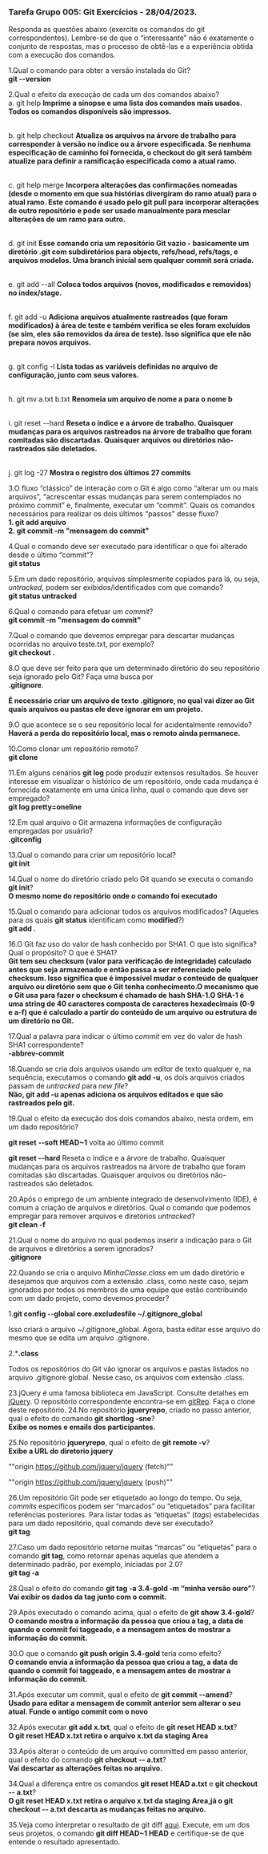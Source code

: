 ### Tarefa Grupo 005: Git Exercícios - 28/04/2023.

Responda as questões abaixo (exercite os comandos do git correspondentes). Lembre-se de que o “interessante” não é exatamente o conjunto de respostas, mas o processo de obtê-las e a experiência obtida com a execução dos comandos.


1.Qual o comando para obter a versão instalada do Git? 
</br>**git --version**

2.Qual o efeito da execução de cada um dos comandos abaixo?
  </br>a. git help
  **Imprime a sinopse e uma lista dos comandos mais usados. Todos os comandos disponíveis são impressos.**

</br>b. git help checkout
  **Atualiza os arquivos na árvore de trabalho para corresponder à versão no índice ou a árvore especificada. Se nenhuma especificação de caminho foi fornecida, o checkout do git será também atualize para definir a ramificação especificada como a atual ramo.**

  </br>c. git help merge
  **Incorpora alterações das confirmações nomeadas (desde o momento em que sua histórias divergiram do ramo atual) para o atual ramo. Este comando é usado pelo git pull para incorporar alterações de outro repositório e pode ser usado manualmente para mesclar alterações de um ramo para outro.**

  </br>d. git init
  **Esse comando cria um repositório Git vazio - basicamente um diretório .git com subdiretórios para objects, refs/head, refs/tags, e arquivos modelos. Uma branch inicial sem qualquer commit será criada.**

  </br>e. git add --all
  **Coloca todos arquivos (novos, modificados e removidos) no index/stage.**
  
  </br>f. git add -u
  **Adiciona arquivos atualmente rastreados (que foram modificados) à área de teste e também verifica se eles foram excluídos (se sim, eles são removidos da área de teste). Isso significa que ele não prepara novos arquivos.**

  </br>g. git config -l
  **Lista todas as variáveis ​​definidas no arquivo de configuração, junto com seus valores.**

  </br>h. git mv a.txt b.txt
  **Renomeia um arquivo de nome a para o nome b**

  </br>i. git reset --hard
  **Reseta o índice e a árvore de trabalho. Quaisquer mudanças para os arquivos rastreados na árvore de trabalho que foram comitadas são discartadas. Quaisquer arquivos ou diretórios não-rastreados são deletados.**

  </br>j. git log -27
  **Mostra o registro dos últimos 27 commits**
  
3.O fluxo “clássico” de interação com o Git é algo como “alterar um ou mais arquivos”, “acrescentar essas mudanças para serem contemplados no próximo commit” e, finalmente, executar um “commit”. Quais os comandos necessários para realizar os dois últimos “passos” desse fluxo?
</br>**1. git add arquivo** 
</br>**2. git commit -m "mensagem do commit"**

4.Qual o comando deve ser executado para identificar o que foi alterado desde o último “commit”?
</br>**git status**

5.Em um dado repositório, arquivos simplesmente copiados para lá, ou seja, _untracked_, podem ser exibidos/identificados com que comando?
</br>**git status untracked**

6.Qual o comando para efetuar um _commit_?
</br>**git commit -m "mensagem do commit"**

7.Qual o comando que devemos empregar para descartar mudanças ocorridas no arquivo teste.txt, por exemplo?
</br>**git checkout .**

8.O que deve ser feito para que um determinado diretório do seu repositório seja ignorado pelo Git? Faça uma busca por 
</br>**.gitignore**.

**É necessário criar um arquivo de texto .gitignore, no qual vai dizer ao Git quais arquivos ou pastas ele deve ignorar em um projeto.**

9.O que acontece se o seu repositório local for acidentalmente removido?
</br>**Haverá a perda do repositório local, mas o remoto ainda permanece.**

10.Como clonar um repositório remoto?
</br>**git clone**

11.Em alguns cenários **git log** pode produzir extensos resultados. Se houver interesse em visualizar o histórico de um repositório, onde cada mudança é fornecida exatamente em uma única linha, qual o comando que deve ser empregado?
</br>**git log pretty=oneline**

12.Em qual arquivo o Git armazena informações de configuração empregadas por usuário?
</br>**.gitconfig**

13.Qual o comando para criar um repositório local?
</br>**git init**

14.Qual o nome do diretório criado pelo Git quando se executa o comando **git init**?
</br>**O mesmo nome do repositório onde o comando foi executado**

15.Qual o comando para adicionar todos os arquivos modificados? (Aqueles para os quais **git status** identificam como **modified**?)
</br>**git add .**

16.O Git faz uso do valor de hash conhecido por SHA1. O que isto significa? Qual o propósito? O que é SHA1?
</br>**Git tem seu checksum (valor para verificação de integridade) calculado antes que seja armazenado e então passa a ser referenciado pelo checksum. Isso significa que é impossível mudar o conteúdo de qualquer arquivo ou diretório sem que o Git tenha conhecimento.O mecanismo que o Git usa para fazer o checksum é chamado de hash SHA-1.O SHA-1 é uma string de 40 caracteres composta de caracteres hexadecimais (0-9 e a-f) que é calculado a partir do conteúdo de um arquivo ou estrutura de um diretório no Git.**

17.Qual a palavra para indicar o último _commit_ em vez do valor de hash SHA1 correspondente?
</br>**-abbrev-commit**

18.Quando se cria dois arquivos usando um editor de texto qualquer e, na sequência, executamos o comando **git add -u**, os dois arquivos criados passam de _untracked_ para _new file_?
</br>**Não, git add -u apenas adiciona os arquivos editados e que são rastreados pelo git.**

19.Qual o efeito da execução dos dois comandos abaixo, nesta ordem, em um dado repositório?

**git reset --soft HEAD~1**
volta ao último commit

**git reset --hard**
 Reseta o índice e a árvore de trabalho. Quaisquer mudanças para os arquivos rastreados na árvore de trabalho que foram comitadas são discartadas. Quaisquer arquivos ou diretórios não-rastreados são deletados.

20.Após o emprego de um ambiente integrado de desenvolvimento (IDE), é comum a criação de arquivos e diretórios. Qual o comando que podemos empregar para remover arquivos e diretórios _untracked_?
</br>**git clean -f**

21.Qual o nome do arquivo no qual podemos inserir a indicação para o Git de arquivos e diretórios a serem ignorados?
</br>**.gitignore**

22.Quando se cria o arquivo _MinhaClasse.class_ em um dado diretório e desejamos que arquivos com a extensão .class, como neste caso, sejam ignorados por todos os membros de uma equipe que estão contribuindo com um dado projeto, como devemos proceder?

1.**git config --global core.excludesfile ~/.gitignore_global**

Isso criará o arquivo ~/.gitignore_global. Agora, basta editar esse arquivo do mesmo que se edita um arquivo .gitignore. 

2.***.class**

Todos os repositórios do Git vão ignorar os arquivos e pastas listados no arquivo .gitignore global. Nesse caso, os arquivos com extensão .class.

23.jQuery é uma famosa biblioteca em JavaScript. Consulte detalhes em [jQuery](http://jquery.com). O repositório correspondente encontra-se em [gitRep](https://github.com/jquery/jquery.git). Faça o clone deste repositório.
24.No repositório **jqueryrepo**, criado no passo anterior, qual o efeito do comando
**git shortlog -sne**?
</br>**Exibe os nomes e emails dos participantes.**

25.No repositório **jqueryrepo**, qual o efeito de **git remote -v**?
</br>**Exibe a URL do diretorio jquery**

""origin  https://github.com/jquery/jquery (fetch)""

""origin  https://github.com/jquery/jquery (push)""

26.Um repositório Git pode ser etiquetado ao longo do tempo. Ou seja, _commits_ específicos podem ser “marcados” ou “etiquetados” para facilitar referências posteriores. Para listar todas as “etiquetas” (_tags_) estabelecidas para um dado repositório, qual comando deve ser executado?
</br>**git tag**

27.Caso um dado repositório retorne muitas “marcas” ou “etiquetas” para o comando **git tag**, como retornar apenas aquelas que atendem a determinado padrão, por exemplo, iniciadas por 2.0?
</br>**git tag -a**

28.Qual o efeito do comando **git tag -a 3.4-gold -m “minha versão ouro”**?
</br>**Vai exibir os dados da tag junto com o commit.**

29.Após executado o comando acima, qual o efeito de **git show 3.4-gold**?
</br>**O comando mostra a informação da pessoa que criou a tag, a data de quando o commit foi taggeado, e a mensagem antes de mostrar a informação do commit.**

30.O que o comando **git push origin 3.4-gold** teria como efeito?
</br>**O comando envia a informação da pessoa que criou a tag, a data de quando o commit foi taggeado, e a mensagem antes de mostrar a informação do commit.**

31.Após executar um commit, qual o efeito de **git commit --amend**?
</br>**Usado para editar a mensagem de commit anterior sem alterar o seu atual. Funde o antigo commit com o novo**

32.Após executar **git add x.txt**, qual o efeito de **git reset HEAD x.txt**?
</br>**O git reset HEAD x.txt retira o arquivo x.txt da staging Area**

33.Após alterar o conteúdo de um arquivo committed em passo anterior, qual o efeito do comando **git checkout -- a.txt**?
</br>**Vai descartar as alterações feitas no arquivo.**

34.Qual a diferença entre os comandos **git reset HEAD a.txt** e **git checkout -- a.txt**?
</br>**O git reset HEAD x.txt retira o arquivo x.txt da staging Area,já o git checkout -- a.txt descarta as mudanças feitas no arquivo.**

35.Veja como interpretar o resultado de git diff [aqui](https://medium.com/therobinkim/how-to-read-a-git-diff-6c87a9dc47c5). Execute, em um dos seus projetos, o comando **git diff HEAD~1 HEAD** e certifique-se de que entende o resultado apresentado.

</DIV/>